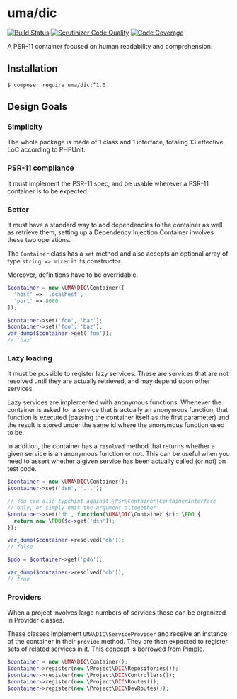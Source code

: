 # uma/dic

[![Build Status](https://travis-ci.org/1ma/DIC.svg?branch=master)](https://travis-ci.org/1ma/DIC) [![Scrutinizer Code Quality](https://scrutinizer-ci.com/g/1ma/DIC/badges/quality-score.png?b=master)](https://scrutinizer-ci.com/g/1ma/DIC/?branch=master) [![Code Coverage](https://scrutinizer-ci.com/g/1ma/DIC/badges/coverage.png?b=master)](https://scrutinizer-ci.com/g/1ma/DIC/?branch=master)

A PSR-11 container focused on human readability and comprehension.


## Installation

```
$ composer require uma/dic:^1.0
```


## Design Goals

### Simplicity

The whole package is made of 1 class and 1 interface, totaling 13 effective LoC according to PHPUnit.

### PSR-11 compliance

It must implement the PSR-11 spec, and be usable wherever a PSR-11 container is to be expected.

### Setter

It must have a standard way to add dependencies to the container as well as retrieve them, setting up
a Dependency Injection Container involves these two operations.

The `Container` class has a `set` method and also accepts an optional array of type `string => mixed` in its constructor.

Moreover, definitions have to be overridable.

```php
$container = new \UMA\DIC\Container([
  'host' => 'localhost',
  'port' => 8080
]);

$container->set('foo', 'bar');
$container->set('foo', 'baz');
var_dump($container->get('foo'));
// 'baz'
```

### Lazy loading

It must be possible to register lazy services. These are services that are not resolved until they are
actually retrieved, and may depend upon other services.

Lazy services are implemented with anonymous functions. Whenever the container is asked for a service
that is actually an anonymous function, that function is executed (passing the container itself as the
first parameter) and the result is stored under the same id where the anonymous function used to be.

In addition, the container has a `resolved` method that returns whether a given service is an anonymous
function or not. This can be useful when you need to assert whether a given service has been actually
called (or not) on test code.

```php
$container = new \UMA\DIC\Container();
$container->set('dsn', '...');

// You can also typehint against \Psr\Container\ContainerInterface
// only, or simply omit the argument altogether
$container->set('db', function(\UMA\DIC\Container $c): \PDO {
  return new \PDO($c->get('dsn'));
});

var_dump($container->resolved('db'));
// false

$pdo = $container->get('pdo');

var_dump($container->resolved('db'));
// true
```

### Providers

When a project involves large numbers of services these can be organized in Provider classes.

These classes implement `UMA\DIC\ServiceProvider` and receive an instance of the container in
their `provide` method. They are then expected to register sets of related services in it. This
concept is borrowed from [Pimple](https://github.com/silexphp/Pimple).

```php
$container = new \UMA\DIC\Container();
$container->register(new \Project\DIC\Repositories());
$container->register(new \Project\DIC\Controllers());
$container->register(new \Project\DIC\Routes());
$container->register(new \Project\DIC\DevRoutes());
```
